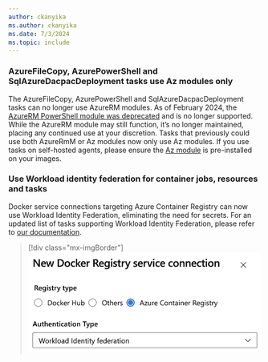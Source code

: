 ```yaml
---
author: ckanyika
ms.author: ckanyika
ms.date: 7/3/2024
ms.topic: include
---
```


### AzureFileCopy, AzurePowerShell and SqlAzureDacpacDeployment tasks use Az modules only

The AzureFileCopy, AzurePowerShell and SqlAzureDacpacDeployment tasks can no longer use AzureRM modules. As of February 2024, the [AzureRM PowerShell module was deprecated](https://learn.microsoft.com/powershell/azure/migrate-from-azurerm-to-az) and is no longer supported. While the AzureRM module may still function, it’s no longer maintained, placing any continued use at your discretion. Tasks that previously could use both AzureRmM or Az modules now only use Az modules. If you use tasks on self-hosted agents, please ensure the [Az module](https://learn.microsoft.com/powershell/azure/install-azure-powershell&preserve-view=true) is pre-installed on your images.

### Use Workload identity federation for container jobs, resources and tasks

Docker service connections targeting Azure Container Registry can now use Workload Identity Federation, eliminating the need for secrets. For an updated list of tasks supporting Workload Identity Federation, please refer to [our documentation](https://aka.ms/azdo-rm-workload-identity-tasks).

> [!div class="mx-imgBorder"]
> ![Screenshot of oidc collaboration.](../../media/241-pipelines-01.png "Screenshot of oidc collaboration")
